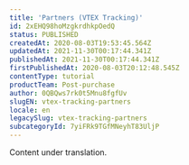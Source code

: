 ```yaml
---
title: 'Partners (VTEX Tracking)'
id: 2xEHQ98hoMzgkrdhkpOedQ
status: PUBLISHED
createdAt: 2020-08-03T19:53:45.564Z
updatedAt: 2021-11-30T00:17:44.341Z
publishedAt: 2021-11-30T00:17:44.341Z
firstPublishedAt: 2020-08-03T20:12:48.545Z
contentType: tutorial
productTeam: Post-purchase
author: 0QBQws7rk0t5Mnu8fgfUv
slugEN: vtex-tracking-partners
locale: en
legacySlug: vtex-tracking-partners
subcategoryId: 7yiFRk9TGfMNeyhT83UljP
---
```


<div class="alert alert-warning" role="alert">Content under translation.</div>
